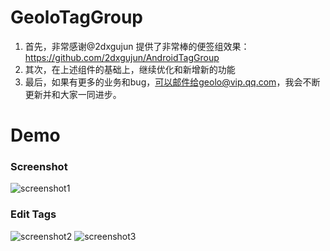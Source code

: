 # GeoloTagGroup

1. 首先，非常感谢@2dxgujun 提供了非常棒的便签组效果：https://github.com/2dxgujun/AndroidTagGroup
2. 其次，在上述组件的基础上，继续优化和新增新的功能
3. 最后，如果有更多的业务和bug，可以邮件给geolo@vip.qq.com，我会不断更新并和大家一同进步。

# Demo

### Screenshot
![screenshot1](http://ww4.sinaimg.cn/large/bce2dea9jw1esbsby9v5fj20u00w8jxx.jpg)

### Edit Tags
![screenshot2](http://ww4.sinaimg.cn/large/bce2dea9jw1esbsbngv8fj20u005w75v.jpg)
![screenshot3](http://ww4.sinaimg.cn/large/bce2dea9jw1esbsbmoagij20u005sabl.jpg)